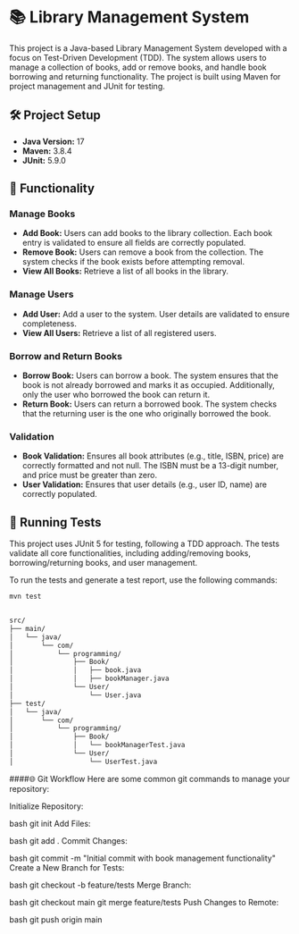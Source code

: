 # 📚 Library Management System

This project is a Java-based Library Management System developed with a focus on Test-Driven Development (TDD). The system allows users to manage a collection of books, add or remove books, and handle book borrowing and returning functionality. The project is built using Maven for project management and JUnit for testing.

## 🛠️ Project Setup

- **Java Version:** 17
- **Maven:** 3.8.4
- **JUnit:** 5.9.0

## 🚀 Functionality

### Manage Books
- **Add Book:** Users can add books to the library collection. Each book entry is validated to ensure all fields are correctly populated.
- **Remove Book:** Users can remove a book from the collection. The system checks if the book exists before attempting removal.
- **View All Books:** Retrieve a list of all books in the library.

### Manage Users
- **Add User:** Add a user to the system. User details are validated to ensure completeness.
- **View All Users:** Retrieve a list of all registered users.

### Borrow and Return Books
- **Borrow Book:** Users can borrow a book. The system ensures that the book is not already borrowed and marks it as occupied. Additionally, only the user who borrowed the book can return it.
- **Return Book:** Users can return a borrowed book. The system checks that the returning user is the one who originally borrowed the book.

### Validation
- **Book Validation:** Ensures all book attributes (e.g., title, ISBN, price) are correctly formatted and not null. The ISBN must be a 13-digit number, and price must be greater than zero.
- **User Validation:** Ensures that user details (e.g., user ID, name) are correctly populated.

## 🧪 Running Tests

This project uses JUnit 5 for testing, following a TDD approach. The tests validate all core functionalities, including adding/removing books, borrowing/returning books, and user management.

To run the tests and generate a test report, use the following commands:

```bash
mvn test


src/
├── main/
│   └── java/
│       └── com/
│           └── programming/
│               ├── Book/
│               │   ├── book.java
│               │   ├── bookManager.java
│               └── User/
│                   └── User.java
├── test/
│   └── java/
│       └── com/
│           └── programming/
│               ├── Book/
│               │   └── bookManagerTest.java
│               └── User/
│                   └── UserTest.java
```

####🌐 Git Workflow
Here are some common git commands to manage your repository:

Initialize Repository:

bash
git init
Add Files:

bash
git add .
Commit Changes:

bash
git commit -m "Initial commit with book management functionality"
Create a New Branch for Tests:

bash
git checkout -b feature/tests
Merge Branch:

bash
git checkout main
git merge feature/tests
Push Changes to Remote:

bash
git push origin main
